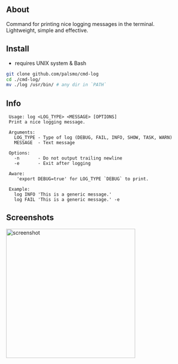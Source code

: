 ## About

Command for printing nice logging messages in the terminal. \
Lightweight, simple and effective.

## Install
* requires UNIX system & Bash

```bash
git clone github.com/palsmo/cmd-log
cd ./cmd-log/
mv ./log /usr/bin/ # any dir in `PATH`
```

## Info

```shell
 Usage: log <LOG_TYPE> <MESSAGE> [OPTIONS]
 Print a nice logging message.

 Arguments:
   LOG_TYPE - Type of log (DEBUG, FAIL, INFO, SHOW, TASK, WARN)
   MESSAGE  - Text message

 Options:
   -n       - Do not output trailing newline
   -e       - Exit after logging

 Aware:
    'export DEBUG=true' for LOG_TYPE `DEBUG` to print.

 Example:
   log INFO 'This is a generic message.'
   log FAIL 'This is a generic message.' -e
```

## Screenshots

<div>
    <img src="screenshots/001.webp" alt="screenshot" width="auto" height="350">
</div>
